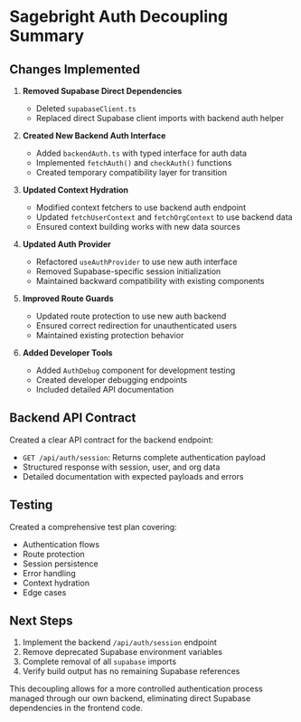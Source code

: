 
# Sagebright Auth Decoupling Summary

## Changes Implemented

1. **Removed Supabase Direct Dependencies**
   - Deleted `supabaseClient.ts`
   - Replaced direct Supabase client imports with backend auth helper

2. **Created New Backend Auth Interface**
   - Added `backendAuth.ts` with typed interface for auth data
   - Implemented `fetchAuth()` and `checkAuth()` functions
   - Created temporary compatibility layer for transition

3. **Updated Context Hydration**
   - Modified context fetchers to use backend auth endpoint
   - Updated `fetchUserContext` and `fetchOrgContext` to use backend data
   - Ensured context building works with new data sources

4. **Updated Auth Provider**
   - Refactored `useAuthProvider` to use new auth interface
   - Removed Supabase-specific session initialization
   - Maintained backward compatibility with existing components

5. **Improved Route Guards**
   - Updated route protection to use new auth backend
   - Ensured correct redirection for unauthenticated users
   - Maintained existing protection behavior

6. **Added Developer Tools**
   - Added `AuthDebug` component for development testing
   - Created developer debugging endpoints
   - Included detailed API documentation

## Backend API Contract

Created a clear API contract for the backend endpoint:
- `GET /api/auth/session`: Returns complete authentication payload
- Structured response with session, user, and org data
- Detailed documentation with expected payloads and errors

## Testing

Created a comprehensive test plan covering:
- Authentication flows
- Route protection
- Session persistence
- Error handling
- Context hydration
- Edge cases

## Next Steps

1. Implement the backend `/api/auth/session` endpoint
2. Remove deprecated Supabase environment variables
3. Complete removal of all `supabase` imports
4. Verify build output has no remaining Supabase references

This decoupling allows for a more controlled authentication process managed through our own backend, eliminating direct Supabase dependencies in the frontend code.
